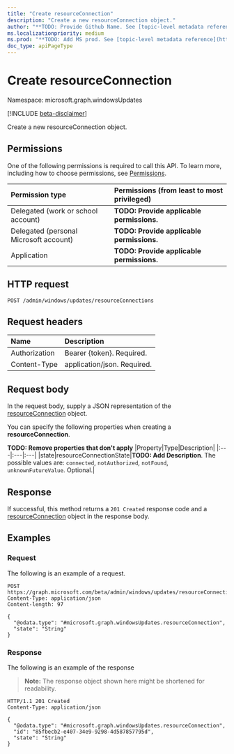 ```yaml
---
title: "Create resourceConnection"
description: "Create a new resourceConnection object."
author: "**TODO: Provide Github Name. See [topic-level metadata reference](https://aka.ms/msgo?pagePath=Document-APIs/Guidelines/Metadata)**"
ms.localizationpriority: medium
ms.prod: "**TODO: Add MS prod. See [topic-level metadata reference](https://aka.ms/msgo?pagePath=Document-APIs/Guidelines/Metadata)**"
doc_type: apiPageType
---
```


# Create resourceConnection
Namespace: microsoft.graph.windowsUpdates

[!INCLUDE [beta-disclaimer](../../includes/beta-disclaimer.md)]

Create a new resourceConnection object.

## Permissions
One of the following permissions is required to call this API. To learn more, including how to choose permissions, see [Permissions](/graph/permissions-reference).

|Permission type|Permissions (from least to most privileged)|
|:---|:---|
|Delegated (work or school account)|**TODO: Provide applicable permissions.**|
|Delegated (personal Microsoft account)|**TODO: Provide applicable permissions.**|
|Application|**TODO: Provide applicable permissions.**|

## HTTP request

<!-- {
  "blockType": "ignored"
}
-->
``` http
POST /admin/windows/updates/resourceConnections
```

## Request headers
|Name|Description|
|:---|:---|
|Authorization|Bearer {token}. Required.|
|Content-Type|application/json. Required.|

## Request body
In the request body, supply a JSON representation of the [resourceConnection](../resources/windowsupdates-resourceconnection.md) object.

You can specify the following properties when creating a **resourceConnection**.

**TODO: Remove properties that don't apply**
|Property|Type|Description|
|:---|:---|:---|
|state|resourceConnectionState|**TODO: Add Description**. The possible values are: `connected`, `notAuthorized`, `notFound`, `unknownFutureValue`. Optional.|



## Response

If successful, this method returns a `201 Created` response code and a [resourceConnection](../resources/windowsupdates-resourceconnection.md) object in the response body.

## Examples

### Request
The following is an example of a request.
<!-- {
  "blockType": "request",
  "name": "create_resourceconnection_from_"
}
-->
``` http
POST https://graph.microsoft.com/beta/admin/windows/updates/resourceConnections
Content-Type: application/json
Content-length: 97

{
  "@odata.type": "#microsoft.graph.windowsUpdates.resourceConnection",
  "state": "String"
}
```


### Response
The following is an example of the response
>**Note:** The response object shown here might be shortened for readability.
<!-- {
  "blockType": "response",
  "truncated": true,
  "@odata.type": "microsoft.graph.windowsUpdates.resourceConnection"
}
-->
``` http
HTTP/1.1 201 Created
Content-Type: application/json

{
  "@odata.type": "#microsoft.graph.windowsUpdates.resourceConnection",
  "id": "85fbecb2-e407-34e9-9298-4d587857795d",
  "state": "String"
}
```


